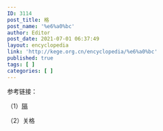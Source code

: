 ```yaml
---
ID: 3114
post_title: 格
post_name: '%e6%a0%bc'
author: Editor
post_date: 2021-07-01 06:37:49
layout: encyclopedia
link: 'http://kege.org.cn/encyclopedia/%e6%a0%bc'
published: true
tags: [ ]
categories: [ ]
---
```

参考链接：

（1）<a href="http://kege.org.cn/encyclopedia/%e9%9a%94">隔</a>

（2）关格